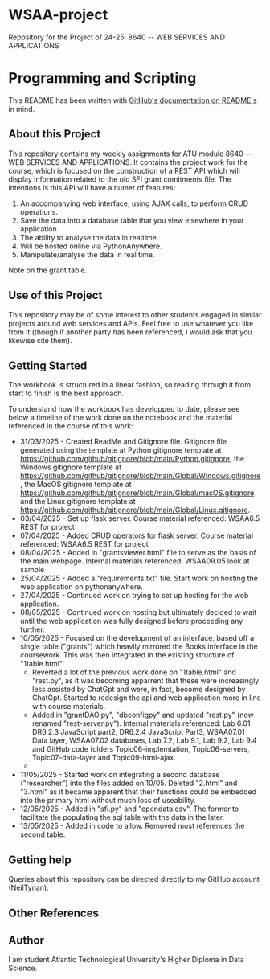 # WSAA-project
Repository for the Project of 24-25: 8640 -- WEB SERVICES AND APPLICATIONS

# Programming and Scripting

This README has been written with [GitHub's documentation on README's](https://docs.github.com/en/repositories/managing-your-repositorys-settings-and-features/customizing-your-repository/about-readmes) in mind.

## About this Project

This repository contains my weekly assignments for ATU module 8640 -- WEB SERVICES AND APPLICATIONS. It contains the project work for the course, which is focused on the construction of a REST API which will display information related to the old SFI grant comitments file. The intentions is this API will have a numer of features:

1. An accompanying web interface, using AJAX calls, to perform CRUD operations. 
2. Save the data into a database table that you view elsewhere in your application 
3. The ability to analyse the data in realtime.
4. Will be hosted online via PythonAnywhere.
5. Manipulate/analyse the data in real time.

Note on the grant table.

## Use of this Project

This repository may be of some interest to other students engaged in similar projects around web services and APIs. Feel free to use whatever you like from it (though if another party has been referenced, I would ask that you likewise cite them).

## Getting Started

The workbook is structured in a linear fashion, so reading through it from start to finish is the best approach.

To understand how the workbook has developped to date, please see below a timeline of the work done on the notebook and the material referenced in the course of this work:

- 31/03/2025 - Created ReadMe and Gitignore file. Gitignore file generated using the template at Python gitignore template at https://github.com/github/gitignore/blob/main/Python.gitignore, the Windows gitignore template at https://github.com/github/gitignore/blob/main/Global/Windows.gitignore, the MacOS gitignore template at https://github.com/github/gitignore/blob/main/Global/macOS.gitignore and the Linux gitignore template at https://github.com/github/gitignore/blob/main/Global/Linux.gitignore.
- 03/04/2025 - Set up flask server. Course material referenced: WSAA6.5 REST for project
- 07/04/2025 - Added CRUD operators for flask server. Course material referenced: WSAA6.5 REST for project
- 08/04/2025 - Added in "grantsviewer.html" file to serve as the basis of the main webpage. Internal materials referenced: WSAA09.05 look at sample
- 25/04/2025 - Added a "requirements.txt" file. Start work on hosting the web application on pythonanywhere.
- 27/04/2025 - Continued work on trying to set up hosting for the web application.
- 08/05/2025 - Continued work on hosting but ultimately decided to wait until the web application was fully designed before proceeding any further.
- 10/05/2025 - Focused on the development of an interface, based off a single table ("grants") which heavily mirrored the Books inferface in the coursework. This was then integrated in the existing structure of "1table.html". 
    + Reverted a lot of the previous work done on "1table.html" and "rest.py", as it was becoming apparrent that these were increasingly less assisted by ChatGpt and were, in fact, become designed by ChatGpt. Started to redesign the api and web application more in line with course materials.
    + Added in "grantDAO.py", "dbconfigpy" and updated "rest.py" (now renamed "rest-server.py"). Internal materials referenced: Lab 6.01 DR6.2.3 JavaScript part2, DR6.2.4 JavaScript Part3, WSAA07.01 Data layer, WSAA07.02 databases, Lab 7.2, Lab 9.1, Lab 9.2, Lab 9.4 and GitHub code folders Topic06-implemtation, Topic06-servers, Topic07-data-layer and Topic09-html-ajax.
    + 
- 11/05/2025 - Started work on integrating a second database ("researcher") into the files added on 10/05. Deleted "2.html" and "3.html" as it became apparent that their functions could be embedded into the primary html without much loss of useability.
- 12/05/2025 - Added in "sfi.py" and "opendata.csv". The former to facilitate the populating the sql table with the data in the later.
- 13/05/2025 - Added in code to allow. Removed most references the second table.

## Getting help

Queries about this repository can be directed directly to my GitHub account (NeilTynan).

## Other References



## Author

I am student Atlantic Technological University's Higher Diploma in Data Science.
